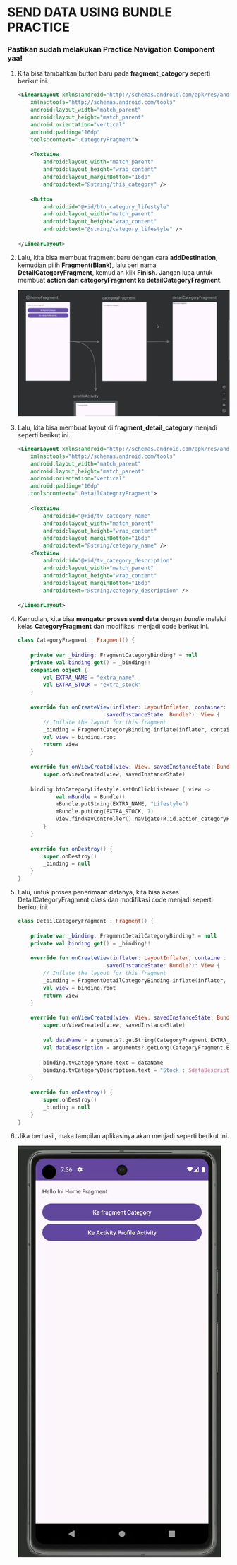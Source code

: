 # SEND DATA USING BUNDLE PRACTICE

### Pastikan sudah melakukan Practice Navigation Component yaa!

1. Kita bisa tambahkan button baru pada **fragment_category** seperti berikut ini.

    ```xml
    <LinearLayout xmlns:android="http://schemas.android.com/apk/res/android"
        xmlns:tools="http://schemas.android.com/tools"
        android:layout_width="match_parent"
        android:layout_height="match_parent"
        android:orientation="vertical"
        android:padding="16dp"
        tools:context=".CategoryFragment">
    
        <TextView
            android:layout_width="match_parent"
            android:layout_height="wrap_content"
            android:layout_marginBottom="16dp"
            android:text="@string/this_category" />
    
        <Button
            android:id="@+id/btn_category_lifestyle"
            android:layout_width="match_parent"
            android:layout_height="wrap_content"
            android:text="@string/category_lifestyle" />
    
    </LinearLayout>
    ```

2. Lalu, kita bisa membuat fragment baru dengan cara **addDestination**, kemudian pilih **Fragment(Blank)**, lalu beri nama **DetailCategoryFragment**, kemudian klik **Finish**. Jangan lupa untuk membuat **action dari categoryFragment ke detailCategoryFragment**.

    ![alt text](assets/image-19.png)

3. Lalu, kita bisa membuat layout di **fragment_detail_category** menjadi seperti berikut ini.
    ```xml
    <LinearLayout xmlns:android="http://schemas.android.com/apk/res/android"
        xmlns:tools="http://schemas.android.com/tools"
        android:layout_width="match_parent"
        android:layout_height="match_parent"
        android:orientation="vertical"
        android:padding="16dp"
        tools:context=".DetailCategoryFragment">
    
        <TextView
            android:id="@+id/tv_category_name"
            android:layout_width="match_parent"
            android:layout_height="wrap_content"
            android:layout_marginBottom="16dp"
            android:text="@string/category_name" />
        <TextView
            android:id="@+id/tv_category_description"
            android:layout_width="match_parent"
            android:layout_height="wrap_content"
            android:layout_marginBottom="16dp"
            android:text="@string/category_description" />
    
    </LinearLayout>
    ```

4. Kemudian, kita bisa **mengatur proses send data** dengan *bundle* melalui kelas **CategoryFragment** dan modifikasi menjadi code berikut ini.

    ```kotlin
    class CategoryFragment : Fragment() {
    
        private var _binding: FragmentCategoryBinding? = null
        private val binding get() = _binding!!
        companion object {
            val EXTRA_NAME = "extra_name"
            val EXTRA_STOCK = "extra_stock"
        }
    
        override fun onCreateView(inflater: LayoutInflater, container: ViewGroup?,
                                savedInstanceState: Bundle?): View {
            // Inflate the layout for this fragment
            _binding = FragmentCategoryBinding.inflate(inflater, container, false)
            val view = binding.root
            return view
        }
    
        override fun onViewCreated(view: View, savedInstanceState: Bundle?) {
            super.onViewCreated(view, savedInstanceState)
    
        binding.btnCategoryLifestyle.setOnClickListener { view ->
                val mBundle = Bundle()
                mBundle.putString(EXTRA_NAME, "Lifestyle")
                mBundle.putLong(EXTRA_STOCK, 7)
                view.findNavController().navigate(R.id.action_categoryFragment_to_detailCategoryFragment, mBundle)
            }
        }
    
        override fun onDestroy() {
            super.onDestroy()
            _binding = null
        }
    }
    ```

5. Lalu, untuk proses penerimaan datanya, kita bisa akses DetailCategoryFragment class dan modifikasi code menjadi seperti berikut ini.

    ```kotlin
    class DetailCategoryFragment : Fragment() {
    
        private var _binding: FragmentDetailCategoryBinding? = null
        private val binding get() = _binding!!
    
        override fun onCreateView(inflater: LayoutInflater, container: ViewGroup?,
                                savedInstanceState: Bundle?): View {
            // Inflate the layout for this fragment
            _binding = FragmentDetailCategoryBinding.inflate(inflater, container, false)
            val view = binding.root
            return view
        }
    
        override fun onViewCreated(view: View, savedInstanceState: Bundle?) {
            super.onViewCreated(view, savedInstanceState)
    
            val dataName = arguments?.getString(CategoryFragment.EXTRA_NAME)
            val dataDescription = arguments?.getLong(CategoryFragment.EXTRA_STOCK)
    
            binding.tvCategoryName.text = dataName
            binding.tvCategoryDescription.text = "Stock : $dataDescription"
        }
    
        override fun onDestroy() {
            super.onDestroy()
            _binding = null
        }
    }
    ```

6. Jika berhasil, maka tampilan aplikasinya akan menjadi seperti berikut ini.

    ![alt-text](assets/sendWithBundles.gif)
